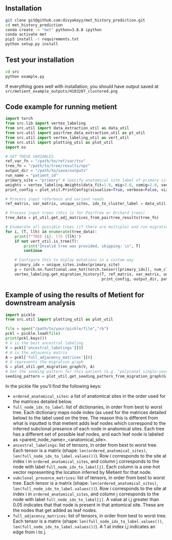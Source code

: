 

## Installation

```bash
git clone git@github.com:divyakoyy/met_history_prediction.git
cd met_history_prediction
conda create -n "met" python=3.8.8 ipython
conda activate met
pip3 install -r requirements.txt
python setup.py install
```

## Test your installation
```bash
cd src
python example.py
```
If everything goes well with installation, you should have output saved at `src/metient_example_outputs/H103207_clustered.png`

## Code example for running metient

```python
import torch
from src.lib import vertex_labeling
from src.util import data_extraction_util as data_util
from src.util import pairtree_data_extraction_util as pt_util
from src.util import vertex_labeling_util as vert_util
from src.util import plotting_util as plot_util
import os

# SET THESE VARIABLES
ref_var_fn = "/path/to/ref/var/tsv"
tree_fn = "/path/to/tree/results/npz"
output_dir = "/path/to/save/outputs"
run_name = "patient_id"
primary_site = "primary" # Specify anatomical site label of primary site
weights = vertex_labeling.Weights(data_fit=1.0, mig=3.0, comig=2.0, seed_site=1.0, reg=2.0)
print_config = plot_util.PrintConfig(visualize=True, verbose=False, viz_intermeds=False, k_best_trees=4)

# Process input reference and variant reads
ref_matrix, var_matrix, unique_sites, idx_to_cluster_label = data_util.get_ref_var_matrices_from_real_data(ref_var_fn)

# Process input trees (this is for PairTree or Orchard trees)
tree_data = pt_util.get_adj_matrices_from_pairtree_results(tree_fn)

# Enumerate all possible trees (if there are multiple) and run migration history analysis
for i, (T, llh) in enumerate(tree_data):
    print(f"TREE {i}, llh {llh}")
    if not vert_util.is_tree(T):
        print("Invalid tree was provided, skipping: \n", T)
        continue

    # Configure this to diplay mutations in a custom way 
    primary_idx = unique_sites.index(primary_site)
    p = torch.nn.functional.one_hot(torch.tensor([primary_idx]), num_classes=len(unique_sites)).T
    vertex_labeling.get_migration_history(T, ref_matrix, var_matrix, unique_sites, p, idx_to_cluster_label, weights,
                                          print_config, output_dir, patient_id)
```


## Example of using the results of Metient for downstream analysis

```python
import pickle
from src.util import plotting_util as plot_util

file = open("/path/to/your/pickle/file","rb")
pckl = pickle.load(file)
print(pckl.keys())
# V is the best ancestral labeling
V = pckl['ancestral_labelings'][0]
# A is the adjacency matrix
A = pckl['full_adjacency_matrices'][0]
# G represents the migration graph
G = plot_util.get_migration_graph(V, A)
# Get the seeding pattern for this patient (e.g. "polyconal single-source seeding")
seeding_pattern = plot_util.get_seeding_pattern_from_migration_graph(G)
```

In the pickle file you'll find the following keys:
* `ordered_anatomical_sites`: a list of anatomical sites in the order used for the matrices detailed below.
* `full_node_idx_to_label`: list of dictionaries, in order from best to worst tree. Each dictionary maps node index (as used for the matrices detailed below) to the label used on the tree. The reason this is different from what is inputted is that metient adds leaf nodes which correspond to the inferred subclonal presence of each node in anatomical sites. Each tree has a different set of possible leaf nodes, and each leaf node is labeled as <parent_node_name>_<anatomical_site>.
* `ancestral_labelings`: list of tensors, in order from best to worst tree. Each tensor is a matrix (shape: `len(ordered_anatomical_sites)`, `len(full_node_idx_to_label.values())`). Row i corresponds to the site at index i in `ordered_anatomical_sites`, and column j corresponds to the node with label `full_node_idx_to_label[j]`. Each column is a one-hot vector representing the location inferred by Metient for that node.
* `subclonal_presence_matrices`: list of tensors, in order from best to worst tree. Each tensor is a matrix (shape: `len(ordered_anatomical_sites)`, `len(full_node_idx_to_label.values())`). Row i corresponds to the site at index i in `ordered_anatomical_sites`, and column j corresponds to the node with label `full_node_idx_to_label[j]`. A value at i,j greater than 0.05 indicates that that node is present in that antomical site. These are the nodes that get added as leaf nodes.
* `full_adjacency_matrices`: list of tensors, in order from best to worst tree. Each tensor is a matrix (shape: `len(full_node_idx_to_label.values())`, `len(full_node_idx_to_label.values())`). A 1 at index i,j indicates an edge from i to j.
